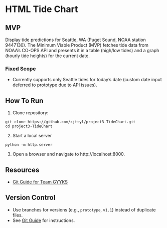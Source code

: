 # HTML Tide Chart

## MVP
Display tide predictions for Seattle, WA (Puget Sound, NOAA station 9447130). The Minimum Viable Product (MVP) fetches tide data from NOAA’s CO-OPS API and presents it in a table (high/low tides) and a graph (hourly tide heights) for the current date.

### Fixed Scope
- Currently supports only Seattle tides for today’s date (custom date input deferred to prototype due to API issues).

## How To Run
1. Clone repository:
```
git clone https://github.com/zjttyl/project3-TideChart.git
cd project3-TideChart
```

2. Start a local server
```
python -m http.server
```

3. Open a browser and navigate to http://localhost:8000.

## Resources
- [Git Guide for Team GYYKS](docs/git-guide.md)

## Version Control
- Use branches for versions (e.g., `prototype`, `v1.1`) instead of duplicate files.
- See [Git Guide](docs/git-guide.md) for instructions.
